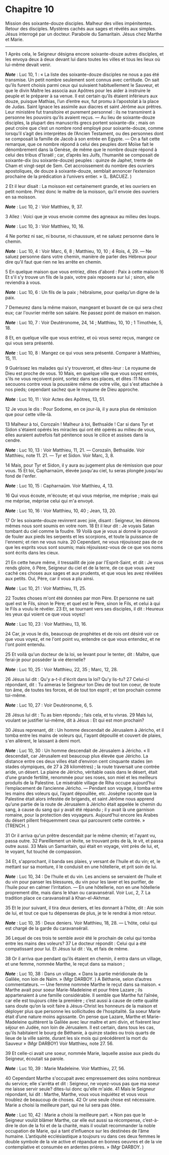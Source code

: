 # Chapitre 10

Mission des soixante-douze disciples.
Malheur des villes impénitentes.
Retour des disciples.
Mystères cachés aux sages et révélés aux simples.
Jésus interrogé par un docteur.
Parabole du Samaritain.
Jésus chez Marthe et Marie.

***

1 Après cela, le Seigneur désigna encore soixante-douze autres disciples, et les envoya deux à deux devant lui dans toutes les villes et tous les lieux où lui-même devait venir.

***Note*** :  Luc 10, 1 : « La liste des soixante-douze disciples ne nous a pas été transmise. Un petit nombre seulement sont connus avec certitude. On sait qu’ils furent choisis parmi ceux qui suivaient habituellement le Sauveur, et que le divin Maître les associa aux Apôtres pour les aider à instruire le peuple et le préparer à sa venue. Il est certain qu’ils étaient inférieurs aux douze, puisque Mathias, l’un d’entre eux, fut promu à l’apostolat à la place de Judas. Saint Ignace les assimile aux diacres et saint Jérôme aux prêtres. Leur ministère fut transitoire et purement personnel : ils ne transmirent à personne les pouvoirs qu’ils avaient reçus. ― Au lieu de soixante-douze disciples, la plupart des manuscrits grecs portent soixante-dix ; mais on peut croire que c’est un nombre rond employé pour soixante-douze, comme lorsqu’il s’agit des interprètes de l’Ancien Testament, ou des personnes dont se composait la famille de Jacob à son entrée en Egypte. ― On a fait cette remarque, que ce nombre répond à celui des
peuples dont Moïse fait le dénombrement dans la Genèse, de même que le nombre douze répond à celui des tribus d’Israël ; car, d’après les Juifs, l’humanité se composait de soixante-dix (ou soixante-douze) peuples : quinze de Japhet, trente de Cham et vingt-sept de Sem. Cet accroissement du nombre des ouvriers apostoliques, de douze à soixante-douze, semblait annoncer l’extension prochaine de la prédication à l’univers entier. » (L. BACUEZ. )

2 Et il leur disait : La moisson est certainement grande, et les ouvriers en petit nombre. Priez donc le maître de la moisson, qu'il envoie des ouvriers en sa moisson.

***Note*** :  Luc 10, 2 : Voir Matthieu, 9, 37.

3 Allez : Voici que je vous envoie comme des agneaux au milieu des loups.

***Note*** :  Luc 10, 3 : Voir Matthieu, 10, 16.

4 Ne portez ni sac, ni bourse, ni chaussure, et ne saluez personne dans le chemin.

***Note*** :  Luc 10, 4 : Voir Marc, 6, 8 ; Matthieu, 10, 10 ; 4 Rois, 4, 29. ― Ne saluez personne dans votre chemin, manière de parler des Hébreux pour dire qu’il faut que rien ne les arrête en chemin.

5 En quelque maison que vous entriez, dites d'abord : Paix à cette maison !6 Et s'il s'y trouve un fils de la paix, votre paix reposera sur lui ; sinon, elle reviendra à vous.

***Note*** :  Luc 10, 6 : Un fils de la paix ; hébraïsme, pour quelqu’un digne de la paix.

7 Demeurez dans la même maison, mangeant et buvant de ce qui sera chez eux; car l'ouvrier mérite son salaire. Ne passez point de maison en maison.

***Note*** :  Luc 10, 7 : Voir Deutéronome, 24, 14 ; Matthieu, 10, 10 ; 1 Timothée, 5, 18.


8 Et, en quelque ville que vous entriez, et où vous serez reçus, mangez ce qui vous sera présenté.

***Note*** :  Luc 10, 8 : Mangez ce qui vous sera présenté. Comparer à Matthieu, 15, 11.

9 Guérissez les malades qui s'y trouveront, et dites-leur : Le royaume de Dieu est proche de vous. 10 Mais, en quelque ville que vous soyez entrés, s'ils ne vous reçoivent point, sortez dans ses places, et dites :11 Nous secouons contre vous la poussière même de votre ville, qui s'est attachée à nos pieds; cependant sachez que le royaume de Dieu approche.

***Note*** :  Luc 10, 11 : Voir Actes des Apôtres, 13, 51.

12 Je vous le dis : Pour Sodome, en ce jour-là, il y aura plus de rémission que pour cette ville-là.


13 Malheur à toi, Corozaïn ! Malheur à toi, Bethsaïde ! Car si dans Tyr et Sidon s'étaient opérés les miracles qui ont été opérés au milieu de vous, elles auraient autrefois fait pénitence sous le cilice et assises dans la cendre.

***Note*** :  Luc 10, 13 : Voir Matthieu, 11, 21. ― Corozaïn, Bethsaïde. Voir Matthieu, note 11. 21. ― Tyr et Sidon. Voir Marc, 3, 8.

14 Mais, pour Tyr et Sidon, il y aura au jugement plus de rémission que pour vous. 15 Et toi, Capharnaüm, élevée jusqu'au ciel, tu seras plongée jusqu'au fond de l'enfer.

***Note*** :  Luc 10, 15 : Capharnaüm. Voir Matthieu, 4, 13.


16 Qui vous écoute, m'écoute; et qui vous méprise, me méprise ; mais qui me méprise, méprise celui qui m'a envoyé.

***Note*** :  Luc 10, 16 : Voir Matthieu, 10, 40 ; Jean, 13, 20.


17 Or les soixante-douze revinrent avec joie, disant : Seigneur, les démons mêmes nous sont soumis en votre nom. 18 Et il leur dit : Je voyais Satan tombant du ciel comme la foudre. 19 Voilà que je vous ai donné le pouvoir de fouler aux pieds les serpents et les scorpions, et toute la puissance de l'ennemi; et rien ne vous nuira. 20 Cependant, ne vous réjouissez pas de ce que les esprits vous sont soumis; mais réjouissez-vous de ce que vos noms sont écrits dans les cieux.


21 En cette heure même, il tressaillit de joie par l'Esprit-Saint, et dit : Je vous rends gloire, ô Père, Seigneur du ciel et de la terre, de ce que vous avez caché ces choses aux sages et aux prudents, et que vous les avez révélées aux petits. Oui, Père, car il vous a plu ainsi.

***Note*** :  Luc 10, 21 : Voir Matthieu, 11, 25.

22 Toutes choses m'ont été données par mon Père. Et personne ne sait quel est le Fils, sinon le Père; et quel est le Père, sinon le Fils, et celui à qui le Fils a voulu le révéler. 23 Et, se tournant vers ses disciples, il dit : Heureux les yeux qui voient ce que vous voyez!

***Note*** :  Luc 10, 23 : Voir Matthieu, 13, 16.

24 Car, je vous le dis, beaucoup de prophètes et de rois ont désiré voir ce que vous voyez, et ne l'ont point vu, entendre ce que vous entendez, et ne l'ont point entendu.


25 Et voilà qu'un docteur de la loi, se levant pour le tenter, dit : Maître, que ferai-je pour posséder la vie éternelle?

***Note*** :  Luc 10, 25 : Voir Matthieu, 22, 35 ; Marc, 12, 28.

26 Jésus lui dit : Qu'y a-t-il d'écrit dans la loi? Qu'y lis-tu? 27 Celui-ci répondant, dit : Tu aimeras le Seigneur ton Dieu de tout ton coeur, de toute ton âme, de toutes tes forces, et de tout ton esprit ; et ton prochain comme toi-même.

***Note*** :  Luc 10, 27 : Voir Deutéronome, 6, 5.

28 Jésus lui dit : Tu as bien répondu ; fais cela, et tu vivras. 29 Mais lui, voulant se justifier lui-même, dit à Jésus : Et qui est mon prochain?

30 Jésus reprenant, dit : Un homme descendait de Jérusalem à Jéricho, et il tomba entre les mains de voleurs qui, l'ayant dépouillé et couvert de plaies, s'en allèrent, le laissant à demi mort.

***Note*** :  Luc 10, 30 : Un homme descendait de Jérusalem à Jéricho. « Il descendait, car Jérusalem est beaucoup plus élevée que Jéricho. La distance entre ces deux villes était d’environ cent cinquante stades (en stades olympiques, de 27 à 28 kilomètres) ; la route traversait une contrée aride, un désert. La plaine de Jéricho, véritable oasis dans le désert, était d’une grande fertilité, renommée pour ses roses, son miel et les meilleurs produits de la Palestine. Le misérable village de Riha occupe aujourd’hui l’emplacement de l’ancienne Jéricho. ― Pendant son voyage, il tomba entre les mains des voleurs qui, l’ayant dépouillée, etc. Josèphe raconte que la Palestine était alors infestée de brigands, et saint Jérôme nous apprend qu’une partie de la route de Jérusalem à Jéricho était appelée le chemin du sang, à cause du sang qui y avait été répandu ; il y avait là une garnison romaine, pour la protection des voyageurs. Aujourd’hui encore les Arabes du désert pillent fréquemment ceux qui parcourent cette contrée. »
(TRENCH. )

31 Or il arriva qu'un prêtre descendait par le même chemin; et l'ayant vu, passa outre. 32 Pareillement un lévite, se trouvant près de là, le vit, et passa outre aussi. 33 Mais un Samaritain, qui était en voyage, vint près de lui, et, le voyant, fut touché de compassion.

34 Et, s'approchant, il banda ses plaies, y versant de l'huile et du vin; et, le mettant sur sa monture, il le conduisit en une hôtellerie, et prit soin de lui.

***Note*** :  Luc 10, 34 : De l’huile et du vin. Les anciens se servaient de l’huile et du vin pour panser les blessures, du vin pour les laver et les purifier, de l’huile pour en calmer l’irritation. ― En une hôtellerie, non en une hôtellerie proprement dite, mais dans le khan ou caravansérail. Voir Luc, 2, 7. La tradition place ce caravansérail à Khan-el-Akhmar.

35 Et le jour suivant, il tira deux deniers, et les donnant à l'hôte, dit : Aie soin de lui, et tout ce que tu dépenseras de plus, je te le rendrai à mon retour.

***Note*** :  Luc 10, 35 : Deux deniers. Voir Matthieu, 18, 28. ― L’hôte, celui qui est chargé de la garde du caravansérail.

36 Lequel de ces trois te semble avoir été le prochain de celui qui tomba entre les mains des voleurs? 37 Le docteur répondit : Celui qui a été compatissant pour lui. Et Jésus lui dit : Va, et fais de même.


38 Or il arriva que pendant qu'ils étaient en chemin, il entra dans un village, et une femme, nommée Marthe, le reçut dans sa maison ;

***Note*** :  Luc 10, 38 : Dans un village. « Dans la partie méridionale de la Galilée, non loin de Naïm. » (Mgr DARBOY. ) A Béthanie, selon d’autres commentateurs. ― Une femme nommée Marthe le reçut dans sa maison. « Marthe avait pour soeur Marie-Madeleine et pour frère Lazare ; ils appartenaient à une famille considérable. Il semble que Marthe fut l’aînée, car elle est toujours citée la première ; c’est aussi à cause de cette qualité sans doute qu’on la voit faire à Jésus-Christ les honneurs de la maison et déployer plus que personne les sollicitudes de l’hospitalité. Sa soeur Marie était d’une nature moins agissante. On pense que Lazare, Marthe et Marie-Madeleine quittèrent la Galilée avec leur maître et ami divin, et fixèrent leur séjour en Judée, non loin de Jérusalem. Il est certain, dans tous les cas, qu’ils habitaient le bourg de Béthanie, à quinze stades ou trois quarts de lieue de la ville sainte, durant les six mois qui précédèrent la mort du Sauveur » (Mgr DARBOY) Voir Matthieu, note 27. 56.

39 Et celle-ci avait une soeur, nommée Marie, laquelle assise aux pieds du Seigneur, écoutait sa parole.

***Note*** :  Luc 10, 39 : Marie Madeleine. Voir Matthieu, 27, 56.

40 Cependant Marthe s'occupait avec empressement des soins nombreux du service; elle s'arrêta et dit : Seigneur, ne voyez-vous pas que ma soeur me laisse servir seule? dites-lui donc qu'elle m'aide. 41 Mais le Seigneur répondant, lui dit : Marthe, Marthe, vous vous inquiétez et vous vous troublez de beaucoup de choses. 42 Or une seule chose est nécessaire. Marie a choisi la meilleure part, qui ne lui sera pas ôtée.

***Note*** :  Luc 10, 42 : Marie a choisi la meilleure part. « Non pas que le Seigneur voulût blâmer Marthe, car elle eut aussi sa récompense, c’est-à-dire le don de la foi et de la charité, mais il voulait recommander la noble occupation de Marie, qui a tant d’influence sur les destinées de l’âme humaine. L’antiquité ecclésiastique a toujours vu dans ces deux femmes le double symbole de la vie active et répandue en bonnes oeuvres et de la vie contemplative et consumée en ardentes prières. » (Mgr DARBOY. )

